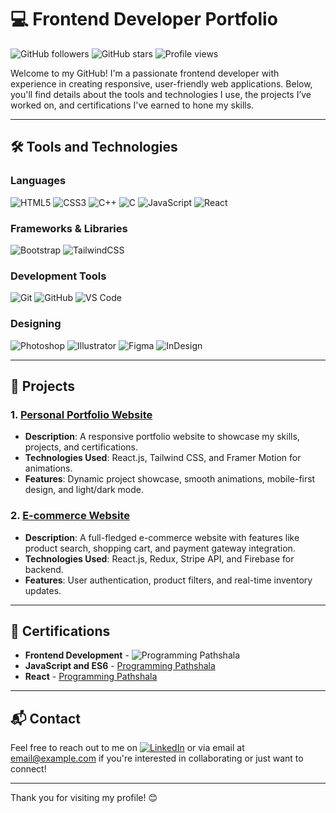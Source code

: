 # 💻 Frontend Developer Portfolio

![GitHub followers](https://img.shields.io/github/followers/rijwanofficials?label=Follow&style=social) ![GitHub stars](https://img.shields.io/github/stars/rijwanofficials?style=social)
![Profile views](https://komarev.com/ghpvc/?username=rijwanofficials&color=blueviolet)

Welcome to my GitHub! I'm a passionate frontend developer with experience in creating responsive, user-friendly web applications. Below, you'll find details about the tools and technologies I use, the projects I’ve worked on, and certifications I've earned to hone my skills. 

---

## 🛠️ Tools and Technologies

### Languages
![HTML5](https://img.shields.io/badge/-HTML5-000?&logo=HTML5)
![CSS3](https://img.shields.io/badge/-CSS3-000?&logo=CSS3)
![C++](https://img.shields.io/badge/-C++-000?&logo=C%2B%2B&logoColor=white)
![C](https://img.shields.io/badge/-C-000?&logo=C)
![JavaScript](https://img.shields.io/badge/-JavaScript-000?&logo=JavaScript)
![React](https://img.shields.io/badge/-React-000?&logo=react)


### Frameworks & Libraries
![Bootstrap](https://img.shields.io/badge/-Bootstrap-000?&logo=Bootstrap)
![TailwindCSS](https://img.shields.io/badge/-Tailwind%20CSS-000?&logo=Tailwind%20CSS&logoColor=white)

### Development Tools
![Git](https://img.shields.io/badge/-Git-000?&logo=Git)
![GitHub](https://img.shields.io/badge/-GitHub-000?&logo=Github)
![VS Code](https://img.shields.io/badge/-VS%20Code-000?&logo=Visual%20Studio%20Code)

### Designing
![Photoshop](https://img.shields.io/badge/-Photoshop-000?logo=Adobe%20Photoshop)
![Illustrator](https://img.shields.io/badge/-Illustrator-000?logo=adobe%20illustrator)
![Figma](https://img.shields.io/badge/-Figma-000?logo=figma)
![InDesign](https://img.shields.io/badge/-InDesign-000?logo=adobe%20indesign)


---

## 📂 Projects

### 1. **[Personal Portfolio Website](https://github.com/username/portfolio)**
   - **Description**: A responsive portfolio website to showcase my skills, projects, and certifications.
   - **Technologies Used**: React.js, Tailwind CSS, and Framer Motion for animations.
   - **Features**: Dynamic project showcase, smooth animations, mobile-first design, and light/dark mode.

### 2. **[E-commerce Website](https://github.com/username/e-commerce)**
   - **Description**: A full-fledged e-commerce website with features like product search, shopping cart, and payment gateway integration.
   - **Technologies Used**: React.js, Redux, Stripe API, and Firebase for backend.
   - **Features**: User authentication, product filters, and real-time inventory updates.

---

## 📜 Certifications

- **Frontend Development** - ![Programming Pathshala](https://img.shields.io/badge/FreeCodeCamp-%230A0A23.svg?&style=flat-square&logo=freecodecamp&logoColor=white)
- **JavaScript and ES6** - [Programming Pathshala](https://dashboard.programmingpathshala.com/renaissance/classroom/home)
- **React** - [Programming Pathshala](https://dashboard.programmingpathshala.com/renaissance/classroom/home)

---

## 📬 Contact

Feel free to reach out to me on [![LinkedIn](https://img.shields.io/badge/LinkedIn-%230077B5.svg?&style=flat-square&logo=linkedin&logoColor=white)]([https://linkedin.com/in/username](https://www.linkedin.com/in/rijwanln/)) or via email at [email@example.com](husainrijwan2001@gmail.com) if you're interested in collaborating or just want to connect!

---

Thank you for visiting my profile! 😊
